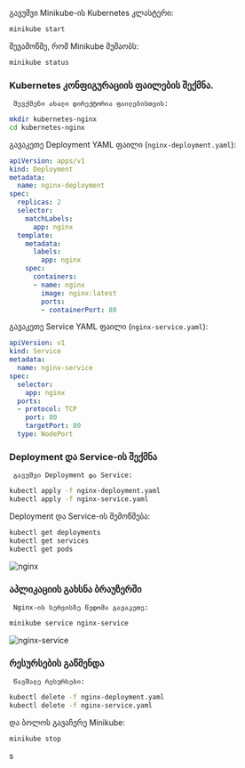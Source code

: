 გავუშვი Minikube-ის Kubernetes კლასტერი:

```bash
minikube start
```

შევამოწმე, რომ Minikube მუშაობს:

```bash
minikube status
```

### **Kubernetes კონფიგურაციის ფაილების შექმნა.**

     შევქმენი ახალი დირექტორია ფაილებისთვის:

```bash
mkdir kubernetes-nginx
cd kubernetes-nginx
```

გავაკეთე Deployment YAML ფაილი (`nginx-deployment.yaml`):

```yaml
apiVersion: apps/v1
kind: Deployment
metadata:
  name: nginx-deployment
spec:
  replicas: 2
  selector:
    matchLabels:
      app: nginx
  template:
    metadata:
      labels:
        app: nginx
    spec:
      containers:
      - name: nginx
        image: nginx:latest
        ports:
        - containerPort: 80
```

გავაკეთე Service YAML ფაილი (`nginx-service.yaml`):

```yaml
apiVersion: v1
kind: Service
metadata:
  name: nginx-service
spec:
  selector:
    app: nginx
  ports:
  - protocol: TCP
    port: 80
    targetPort: 80
  type: NodePort

```

### **Deployment და Service-ის შექმნა**

     გავუშვი Deployment და Service:

```bash
kubectl apply -f nginx-deployment.yaml
kubectl apply -f nginx-service.yaml
```

Deployment და Service-ის შემოწმება:

```bash
kubectl get deployments
kubectl get services
kubectl get pods
```

![nginx](https://github.com/user-attachments/assets/1f358db6-6067-4ce6-ac34-59cc06d6668c)


### **აპლიკაციის გახსნა ბრაუზერში**

     Nginx-ის სერვისზე წვდომა გავაკეთე:

```bash
minikube service nginx-service
```

![nginx-service](https://github.com/user-attachments/assets/2a25f2c7-6c35-4d86-933f-5e0da6b22e36)


### **რესურსების გაწმენდა**

     წავშალე რესურსები:

```bash
kubectl delete -f nginx-deployment.yaml
kubectl delete -f nginx-service.yaml
```

და ბოლოს გავაჩერე Minikube:

```bash
minikube stop
```

s
